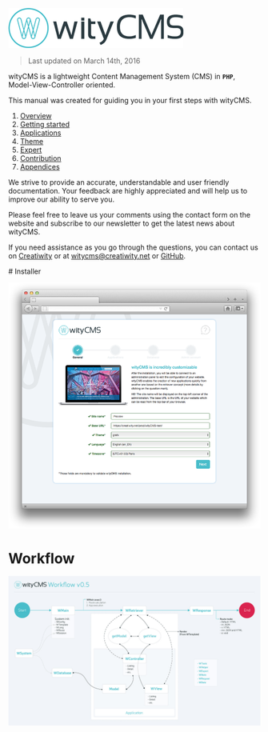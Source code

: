 ![](wityCMS-logo.png)

> Last updated on March 14th, 2016

wityCMS is a lightweight Content Management System (CMS) in **`PHP`**, Model-View-Controller oriented.

This manual was created for guiding you in your first steps with wityCMS.

1. [Overview](cms.md)
2. [Getting started](installation.md)
3. [Applications](settings.md)
4. [Theme](introduction.md)
5. [Expert](technical_overview.md)
6. [Contribution](contribution.md)
7. [Appendices](ckeditor.md)

We strive to provide an accurate, understandable and user friendly documentation. Your feedback are highly appreciated and will help us to improve our ability to serve you.

Please feel free to leave us your comments using the contact form on the website and subscribe to our newsletter to get the latest news about wityCMS. 

If you need assistance as you go through the questions, you can contact us on [Creatiwity](https://creatiwity.net/contact) or at [witycms@creatiwity.net](mailto:witycms@creatiwity.net) or [GitHub](https://github.com/Creatiwity/wityCMS).

# Installer

![](installer-01.png)
# Workflow

![](wityCMS-workflow.jpg)

